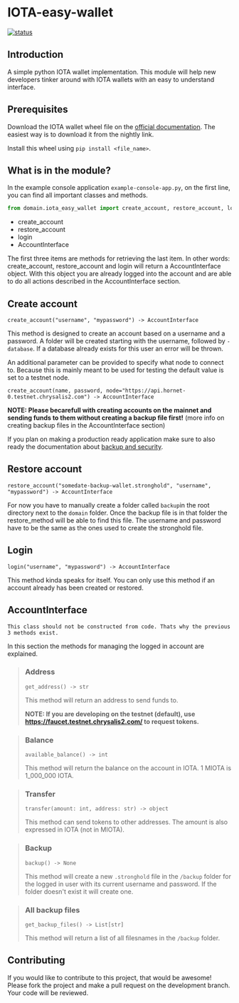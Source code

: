 # IOTA-easy-wallet

[![status](https://img.shields.io/badge/Status-Alpha-yellow.svg)](https://github.com/LarsVandenberghe/IOTA-easy-wallet)



## Introduction

A simple python IOTA wallet implementation. This module will help new developers tinker around with IOTA wallets with an easy to understand interface.



## Prerequisites

Download the IOTA wallet wheel file on the [official documentation](https://wallet-lib.docs.iota.org/libraries/python/getting_started.html). The easiest way is to download it from the nightly link. 

Install this wheel using `pip install <file_name>`.



## What is in the module?

In the example console application `example-console-app.py`, on the first line, you can find all important classes and methods.

```python
from domain.iota_easy_wallet import create_account, restore_account, login, AccountInterface
```

* create_account
* restore_account
* login
* AccountInterface

The first three items are methods for retrieving the last item. In other words: create_account, restore_account and login will return a AccountInterface object. With this object you are already logged into the account and are able to do all actions described in the AccountInterface section.



## Create account

`create_account("username", "mypassword") -> AccountInterface` 

This method is designed to create an account based on a username and a password. A folder will be created starting with the username, followed by `-database`. If a database already exists for this user an error will be thrown.

An additional parameter can be provided to specify what node to connect to. Because this is mainly meant to be used for testing the default value is set to a testnet node.

`create_account(name, password, node="https://api.hornet-0.testnet.chrysalis2.com") -> AccountInterface`

**NOTE: Please becarefull with creating accounts on the mainnet and sending funds to them without creating a backup file first!** (more info on creating backup files in the AccountInterface section)

If you plan on making a production ready application make sure to also ready the documentation about [backup and security](https://chrysalis.docs.iota.org/guides/backup_security.html).



## Restore account

`restore_account("somedate-backup-wallet.stronghold", "username", "mypassword") -> AccountInterface`

For now you have to manually create a folder called `backup`in the root directory next to the `domain` folder. Once the backup file is in that folder the restore_method will be able to find this file. The username and password have to be the same as the ones used to create the stronghold file.



## Login

`login("username", "mypassword") -> AccountInterface`

This method kinda speaks for itself. You can only use this method if an account already has been created or restored. 



## AccountInterface

`This class should not be constructed from code. Thats why the previous 3 methods exist.`

In this section the methods for managing the logged in account are explained.



> ### 	Address
> `get_address() -> str`
>
> This method will return an address to send funds to.
>
> **NOTE: If you are developing on the testnet (default), use https://faucet.testnet.chrysalis2.com/ to request tokens.**



> ### 	Balance
> `available_balance() -> int`
>
> This method will return the balance on the account in IOTA. 1 MIOTA is 1_000_000 IOTA.



> ### 	Transfer
> `transfer(amount: int, address: str) -> object`
>
> This method can send tokens to other addresses. The amount is also expressed in IOTA (not in MIOTA).



> ### Backup
>
> `backup() -> None`
>
> This method will create a new `.stronghold` file in the `/backup` folder for the logged in user with its current username and password. If the folder doesn't exist it will create one.



>  ### All backup files
>
> `get_backup_files() -> List[str]`
>
> This method will return a list of all filesnames in the `/backup` folder.



## Contributing

If you would like to contribute to this project, that would be awesome! Please fork the project and make a pull request on the development branch. Your code will be reviewed. 

